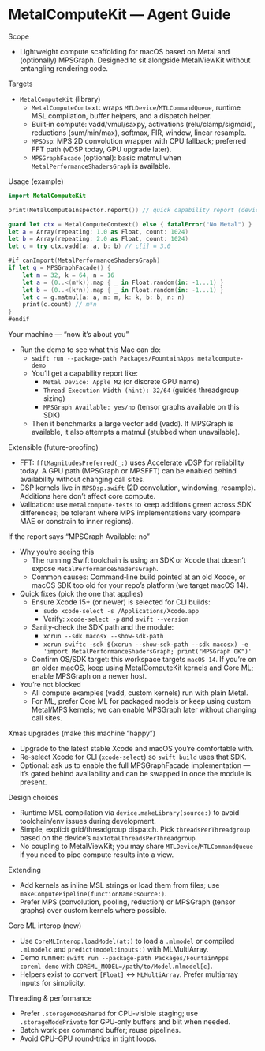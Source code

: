 # MetalComputeKit — Agent Guide

Scope
- Lightweight compute scaffolding for macOS based on Metal and (optionally) MPSGraph. Designed to sit alongside MetalViewKit without entangling rendering code.

Targets
- `MetalComputeKit` (library)
  - `MetalComputeContext`: wraps `MTLDevice`/`MTLCommandQueue`, runtime MSL compilation, buffer helpers, and a dispatch helper.
  - Built‑in compute: vadd/vmul/saxpy, activations (relu/clamp/sigmoid), reductions (sum/min/max), softmax, FIR, window, linear resample.
  - `MPSDsp`: MPS 2D convolution wrapper with CPU fallback; preferred FFT path (vDSP today, GPU upgrade later).
  - `MPSGraphFacade` (optional): basic matmul when `MetalPerformanceShadersGraph` is available.

Usage (example)
```swift
import MetalComputeKit

print(MetalComputeInspector.report()) // quick capability report (device name, thread width hint, MPSGraph availability)

guard let ctx = MetalComputeContext() else { fatalError("No Metal") }
let a = Array(repeating: 1.0 as Float, count: 1024)
let b = Array(repeating: 2.0 as Float, count: 1024)
let c = try ctx.vadd(a: a, b: b) // c[i] = 3.0

#if canImport(MetalPerformanceShadersGraph)
if let g = MPSGraphFacade() {
    let m = 32, k = 64, n = 16
    let a = (0..<(m*k)).map { _ in Float.random(in: -1...1) }
    let b = (0..<(k*n)).map { _ in Float.random(in: -1...1) }
    let c = g.matmul(a: a, m: m, k: k, b: b, n: n)
    print(c.count) // m*n
}
#endif
```

Your machine — “now it’s about you”
- Run the demo to see what this Mac can do:
  - `swift run --package-path Packages/FountainApps metalcompute-demo`
  - You’ll get a capability report like:
    - `Metal Device: Apple M2` (or discrete GPU name)
    - `Thread Execution Width (hint): 32/64` (guides threadgroup sizing)
    - `MPSGraph Available: yes/no` (tensor graphs available on this SDK)
  - Then it benchmarks a large vector add (vadd). If MPSGraph is available, it also attempts a matmul (stubbed when unavailable).

Extensible (future‑proofing)
- FFT: `fftMagnitudesPreferred(_:)` uses Accelerate vDSP for reliability today. A GPU path (MPSGraph or MPSFFT) can be enabled behind availability without changing call sites.
- DSP kernels live in `MPSDsp.swift` (2D convolution, windowing, resample). Additions here don’t affect core compute.
- Validation: use `metalcompute-tests` to keep additions green across SDK differences; be tolerant where MPS implementations vary (compare MAE or constrain to inner regions).

If the report says “MPSGraph Available: no”
- Why you’re seeing this
  - The running Swift toolchain is using an SDK or Xcode that doesn’t expose `MetalPerformanceShadersGraph`.
  - Common causes: Command‑line build pointed at an old Xcode, or macOS SDK too old for your repo’s platform (we target macOS 14).
- Quick fixes (pick the one that applies)
  - Ensure Xcode 15+ (or newer) is selected for CLI builds:
    - `sudo xcode-select -s /Applications/Xcode.app`
    - Verify: `xcode-select -p` and `swift --version`
  - Sanity‑check the SDK path and the module:
    - `xcrun --sdk macosx --show-sdk-path`
    - `xcrun swiftc -sdk $(xcrun --show-sdk-path --sdk macosx) -e 'import MetalPerformanceShadersGraph; print("MPSGraph OK")'`
  - Confirm OS/SDK target: this workspace targets `macOS 14`. If you’re on an older macOS, keep using MetalComputeKit kernels and Core ML; enable MPSGraph on a newer host.
- You’re not blocked
  - All compute examples (vadd, custom kernels) run with plain Metal.
  - For ML, prefer Core ML for packaged models or keep using custom Metal/MPS kernels; we can enable MPSGraph later without changing call sites.

Xmas upgrades (make this machine “happy”)
- Upgrade to the latest stable Xcode and macOS you’re comfortable with.
- Re‑select Xcode for CLI (`xcode-select`) so `swift build` uses that SDK.
- Optional: ask us to enable the full MPSGraphFacade implementation — it’s gated behind availability and can be swapped in once the module is present.


Design choices
- Runtime MSL compilation via `device.makeLibrary(source:)` to avoid toolchain/env issues during development.
- Simple, explicit grid/threadgroup dispatch. Pick `threadsPerThreadgroup` based on the device’s `maxTotalThreadsPerThreadgroup`.
- No coupling to MetalViewKit; you may share `MTLDevice`/`MTLCommandQueue` if you need to pipe compute results into a view.

Extending
- Add kernels as inline MSL strings or load them from files; use `makeComputePipeline(functionName:source:)`.
- Prefer MPS (convolution, pooling, reduction) or MPSGraph (tensor graphs) over custom kernels where possible.

Core ML interop (new)
- Use `CoreMLInterop.loadModel(at:)` to load a `.mlmodel` or compiled `.mlmodelc` and `predict(model:inputs:)` with MLMultiArray.
- Demo runner: `swift run --package-path Packages/FountainApps coreml-demo` with `COREML_MODEL=/path/to/Model.mlmodel[c]`.
- Helpers exist to convert `[Float]` ↔︎ `MLMultiArray`. Prefer multiarray inputs for simplicity.

Threading & performance
- Prefer `.storageModeShared` for CPU‑visible staging; use `.storageModePrivate` for GPU‑only buffers and blit when needed.
- Batch work per command buffer; reuse pipelines.
- Avoid CPU–GPU round‑trips in tight loops.
